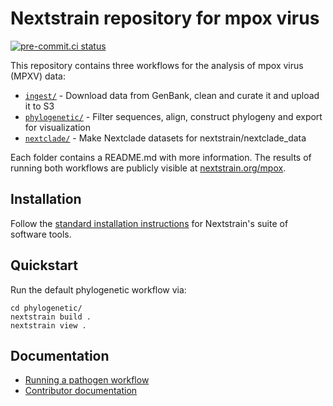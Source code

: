 # Nextstrain repository for mpox virus

[![pre-commit.ci status](https://results.pre-commit.ci/badge/github/nextstrain/mpox/master.svg)](https://results.pre-commit.ci/latest/github/nextstrain/mpox/master)

This repository contains three workflows for the analysis of mpox virus (MPXV) data:

- [`ingest/`](./ingest) - Download data from GenBank, clean and curate it and upload it to S3
- [`phylogenetic/`](./phylogenetic) - Filter sequences, align, construct phylogeny and export for visualization
- [`nextclade/`](./nextclade) - Make Nextclade datasets for nextstrain/nextclade_data

Each folder contains a README.md with more information. The results of running both workflows are publicly visible at [nextstrain.org/mpox](https://nextstrain.org/mpox).

## Installation

Follow the [standard installation instructions](https://docs.nextstrain.org/en/latest/install.html) for Nextstrain's suite of software tools.

## Quickstart

Run the default phylogenetic workflow via:
```
cd phylogenetic/
nextstrain build .
nextstrain view .
```

## Documentation

- [Running a pathogen workflow](https://docs.nextstrain.org/en/latest/tutorials/running-a-workflow.html)
- [Contributor documentation](./CONTRIBUTING.md)
